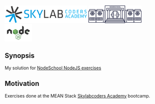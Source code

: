 [![Skylab](https://github.com/Iggy-Codes/logo-images/blob/master/logos/skylab-56.png)](http://www.skylabcoders.com/)
[![NodeSchool](https://github.com/Iggy-Codes/logo-images/blob/master/logos/node-school.png)](http://nodeschool.io/)
[![NodeJS](https://github.com/Iggy-Codes/logo-images/blob/master/logos/nodejs.png)](https://nodejs.org/)

## Synopsis

My solution for [NodeSchool NodeJS exercises](https://github.com/evanlucas/learnyounode)

## Motivation

Exercises done at the MEAN Stack [Skylabcoders Academy](http://www.skylabcoders.com/) bootcamp.
